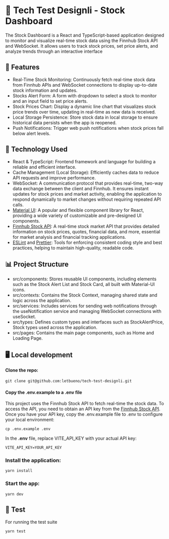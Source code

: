 # 📖 Tech Test Designli - Stock Dashboard

The Stock Dashboard is a React and TypeScript-based application designed to monitor and visualize real-time stock data using the Finnhub Stock API and WebSocket. It allows users to track stock prices, set price alerts, and analyze trends through an interactive interface

## 📝 Features

- Real-Time Stock Monitoring: Continuously fetch real-time stock data from Finnhub APIs and WebSocket connections to display up-to-date stock information and updates.
- Stocks Alert Form: A form with dropdown to select a stock to monitor and an input field to set price alerts.
- Stock Prices Chart: Display a dynamic line chart that visualizes stock price trends over time, updating in real-time as new data is received.
- Local Storage Persistence: Store stock data in local storage to ensure historical data persists when the app is reopened.
- Push Notifications: Trigger web push notifications when stock prices fall below alert levels.


## 🔧 Technology Used

- React & TypeScript: Frontend framework and language for building a reliable and efficient interface.
- Cache Management (Local Storage): Efficiently caches data to reduce API requests and improve performance.
- WebSocket: A communication protocol that provides real-time, two-way data exchange between the client and Finnhub. It ensures instant updates for stock prices and market activity, enabling the application to respond dynamically to market changes without requiring repeated API calls.
- [Material UI](https://mui.com/material-ui/getting-started/): A popular and flexible component library for React, providing a wide variety of customizable and pre-designed UI components.
- [Finnhub Stock API](https://finnhub.io/): A real-time stock market API that provides detailed information on stock prices, quotes, financial data, and more, essential for market analysis and financial tracking applications.
- [ESLint](https://eslint.org/) and [Prettier](https://prettier.io/): Tools for enforcing consistent coding style and best practices, helping to maintain high-quality, readable code.



## 📊 Project Structure

- src/components: Stores reusable UI components, including elements such as the Stock Alert List and Stock Card, all built with Material-UI icons.
- src/contexts: Contains the Stock Context, managing shared state and logic across the application.
- src/services: Includes services for sending web notifications through the useNotification service and managing WebSocket connections with useSocket.
- src/types: Defines custom types and interfaces such as StockAlertPrice, Stock types used across the application.
- src/pages: Contains the main page components, such as Home and Loading Page.

## 🖥️ Local development

#### Clone the repo:

```shell
git clone git@github.com:letbueno/tech-test-designli.git
```

#### Copy the .env.example to a .env file
This project uses the Finnhub Stock API to fetch real-time the stock data. To access the API, you need to obtain an API key from the [Finnhub Stock API](https://finnhub.io/). Once you have your API key, copy the .env.example file to .env to configure your local environment:

```shell
cp .env.example .env
```

In the **.env** file, replace VITE_API_KEY with your actual API key:

```
VITE_API_KEY=YOUR_API_KEY
```

### Install the application:

```shell
yarn install
```

### Start the app:

```shell
yarn dev
```

## 🧪 Test

For running the test suite

```shell
yarn test
```
